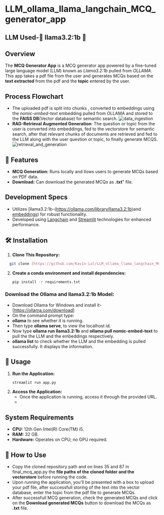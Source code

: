 # LLM_ollama_llama_langchain_MCQ_generator_app
## LLM Used-🦙 llama3.2:1b 🤖

## Overview
The **MCQ Generator App** is a MCQ generator app powered by a fine-tuned large language model (LLM) known as *Llama3.2:1b* pulled from *OLLAMA*. This app takes a pdf file from the user and generates MCQs based on the **text extracted** from the pdf  and the **topic** entered by the user.

## Process Flowchart
- The uploaded pdf is split into chunks , converted to embeddings using the *nomic-embed-text* embedding pulled from OLLAMA and stored to the **FAISS DB**(Vector database) for semantic search.
![data_ingestion](https://github.com/user-attachments/assets/45f4d42b-74ae-4ee1-847d-eeb07fbb5fac)
- **RAG-Retrieval Augmented Generation**: The question or topic from the user is converted into embeddings, fed to the vectorstore for semantic search, after that relevant chunks of documents are retrieved and fed to the LLM along with the user question or topic, to finally generate MCQS.
![retrieval_and_generation](https://github.com/user-attachments/assets/783ce298-1f05-4126-b91d-417931dbda10)

## 🚀 Features

- **MCQ Generation:** Runs locally and llows users to generate MCQs based on PDF data.
- **Download:** Can download the generated MCQs as **.txt**" file.

## Development Specs
- Utilizes [llama3.2:1b-(https://ollama.com/library/llama3.2:1b)and [embeddings](https://ollama.com/library/nomic-embed-text)) for robust functionality.
- Developed using [Langchain](https://github.com/langchain-ai/langchain) and [Streamlit](https://github.com/streamlit/streamlit) technologies for enhanced performance.


## 🛠️ Installation
1. **Clone This Repository:**
 ```bash
   git clone [https://github.com/Kav1n-Lal/LLM_ollama_llama_langchain_MCQ_generator_app.git]
   ```
2. **Create a conda environment and install dependencies:**
   ```bash
   pip install -r requirements.txt
   ```

### Download the Ollama and llama3.2:1b Model:

- Download Ollama for Windows and install it-[https://ollama.com/download]
- On the command prompt type:
- **ollama** to see whether it is running.
- Then type **ollama serve**, to view the localhost id.
- Now type **ollama run llama3.2:1b** and **ollama pull nomic-embed-text** to pull the the LLM and the embeddings respectively.
- **ollama list** to check whether the LLM and the embedding is pulled successfully. It displays the information.

## 📝 Usage

1. **Run the Application:**
   ```bash
   streamlit run app.py
   ```
2. **Access the Application:**
   - Once the application is running, access it through the provided URL.
   - 
## System Requirements
- **CPU:** 12th Gen Intel(R) Core(TM) i5.
- **RAM:** 32 GB.
- **Hardware:** Operates on CPU; no GPU required.

## 🤖 How to Use
- Copy the cloned repository path and on lines 35 and 87 in final_mcq_app.py the **file paths of the cloned folder and the vectorstore**  before running the code.
- Upon running the application, you'll be presented with a box to upload your pdf file, after successfull storing of the text into the vector database, enter the topic from the pdf file to generate MCQs.
- After successfull MCQ generation, check the generated MCQs and click on the **Download generated MCQs** button to download the MCQs as **.txt** file.

